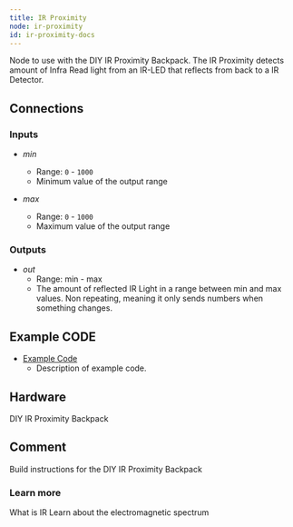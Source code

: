 ```yaml
---
title: IR Proximity
node: ir-proximity
id: ir-proximity-docs
---
```


Node to use with the DIY IR Proximity Backpack. The IR Proximity detects amount of Infra Read light from an IR-LED that reflects from back to a IR Detector.

## Connections

<div class="node-input-list" markdown="block">

### Inputs

- *min*
    - Range: `0` - `1000`
    - Minimum value of the output range

- *max*
    - Range: `0` - `1000`
    - Maximum value of the output range

</div>

<div class="node-output-list" markdown="block">

### Outputs

- *out*
    - Range: <span class='node-input'>min</span> - <span class='node-input'>max</span>
    - The amount of reflected IR Light in a range between <span class='node-input'>min</span> and <span class='node-input'>max</span> values. Non repeating, meaning it only sends numbers when something changes. 

</div>

## Example CODE

<div class="node-example-programs" markdown="block">

- [Example Code](http://code.quirkbot.com/program/XXXXXXXXXXXXXXXX "Go to Quirkbot CODE")
    - Description of example code.

</div>

## Hardware
DIY IR Proximity Backpack

## Comment
Build instructions for the DIY IR Proximity Backpack

### Learn more
What is IR Learn about the electromagnetic spectrum

